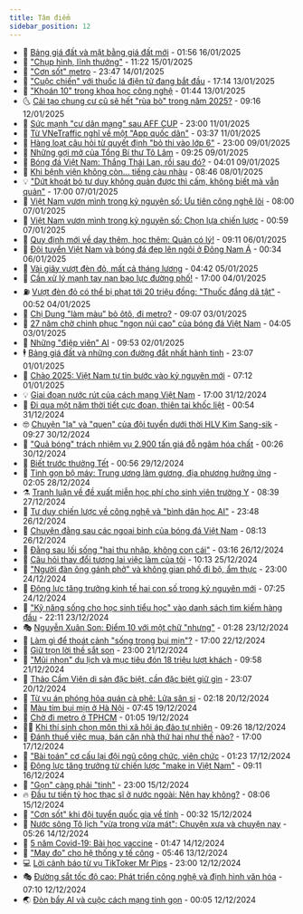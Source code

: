 ```yaml
---
title: Tâm điểm
sidebar_position: 12
---
```


<!-- dantri-tam-diem:START -->
- 🚦 [Bảng giá đất và mặt bằng giá đất mới](https://dantri.com.vn/tam-diem/bang-gia-dat-va-mat-bang-gia-dat-moi-20250116085513530.htm) - 01:56 16/01/2025
- 🫶 [&quot;Chụp hình, lĩnh thưởng&quot;](https://dantri.com.vn/tam-diem/chup-hinh-linh-thuong-20250115182141430.htm) - 11:22 15/01/2025
- 🦏 [&quot;Cơn sốt&quot; metro](https://dantri.com.vn/tam-diem/con-sot-metro-20250114175957465.htm) - 23:47 14/01/2025
- 🧰 [&quot;Cuộc chiến&quot; với thuốc lá điện tử đang bắt đầu](https://dantri.com.vn/tam-diem/cuoc-chien-voi-thuoc-la-dien-tu-dang-bat-dau-20250113153216395.htm) - 17:14 13/01/2025
- 🙉 [&quot;Khoán 10&quot; trong khoa học công nghệ](https://dantri.com.vn/tam-diem/khoan-10-trong-khoa-hoc-cong-nghe-20250112234855846.htm) - 01:44 13/01/2025
- 🌜 [Cải tạo chung cư cũ sẽ hết &quot;rùa bò&quot; trong năm 2025?](https://dantri.com.vn/tam-diem/cai-tao-chung-cu-cu-se-het-rua-bo-trong-nam-2025-20250111090441441.htm) - 09:16 12/01/2025
- 🤔 [Sức mạnh &quot;cư dân mạng&quot; sau AFF CUP](https://dantri.com.vn/tam-diem/suc-manh-cu-dan-mang-sau-aff-cup-20250112002235052.htm) - 23:00 11/01/2025
- 🤩 [Từ VNeTraffic nghĩ về một &quot;App quốc dân&quot;](https://dantri.com.vn/tam-diem/tu-vnetraffic-nghi-ve-mot-app-quoc-dan-20250111095619444.htm) - 03:37 11/01/2025
- 🦅 [Hàng loạt câu hỏi từ quyết định &quot;bỏ thi vào lớp 6&quot;](https://dantri.com.vn/tam-diem/hang-loat-cau-hoi-tu-quyet-dinh-bo-thi-vao-lop-6-20250109202553577.htm) - 23:00 09/01/2025
- 💫 [Những gợi mở của Tổng Bí thư Tô Lâm](https://dantri.com.vn/tam-diem/nhung-goi-mo-cua-tong-bi-thu-to-lam-20250109162539348.htm) - 09:25 09/01/2025
- 🤗 [Bóng đá Việt Nam: Thắng Thái Lan, rồi sau đó?](https://dantri.com.vn/tam-diem/bong-da-viet-nam-thang-thai-lan-roi-sau-do-20250108140516483.htm) - 04:01 09/01/2025
- 🫶 [Khi bệnh viện không còn… tiếng càu nhàu](https://dantri.com.vn/tam-diem/khi-benh-vien-khong-con-tieng-cau-nhau-20250108142327088.htm) - 08:46 08/01/2025
- 💡 [&quot;Dứt khoát bỏ tư duy không quản được thì cấm, không biết mà vẫn quản&quot;](https://dantri.com.vn/tam-diem/dut-khoat-bo-tu-duy-khong-quan-duoc-thi-cam-khong-biet-ma-van-quan-20250107235720387.htm) - 17:00 07/01/2025
- 🌮 [Việt Nam vươn mình trong kỷ nguyên số: Ưu tiên công nghệ lõi](https://dantri.com.vn/tam-diem/viet-nam-vuon-minh-trong-ky-nguyen-so-uu-tien-cong-nghe-loi-20250107131913964.htm) - 08:00 07/01/2025
- 🌊 [Việt Nam vươn mình trong kỷ nguyên số: Chọn lựa chiến lược](https://dantri.com.vn/tam-diem/viet-nam-vuon-minh-trong-ky-nguyen-so-chon-lua-chien-luoc-20250107075909889.htm) - 00:59 07/01/2025
- 👹 [Quy định mới về dạy thêm, học thêm: Quản có lý!](https://dantri.com.vn/tam-diem/quy-dinh-moi-ve-day-them-hoc-them-quan-co-ly-20250104215122211.htm) - 09:11 06/01/2025
- 🤩 [Đội tuyển Việt Nam và bóng đá đẹp lên ngôi ở Đông Nam Á](https://dantri.com.vn/tam-diem/doi-tuyen-viet-nam-va-bong-da-dep-len-ngoi-o-dong-nam-a-20250106073021096.htm) - 00:34 06/01/2025
- 💄 [Vài giây vượt đèn đỏ, mất cả tháng lương](https://dantri.com.vn/tam-diem/vai-giay-vuot-den-do-mat-ca-thang-luong-20250104214004832.htm) - 04:42 05/01/2025
- 🦣 [Cần xử lý mạnh tay nạn bạo lực đường phố!](https://dantri.com.vn/tam-diem/can-xu-ly-manh-tay-nan-bao-luc-duong-pho-20250104175951746.htm) - 17:00 04/01/2025
- ⛽️ [Vượt đèn đỏ có thể bị phạt tới 20 triệu đồng: &quot;Thuốc đắng dã tật&quot;](https://dantri.com.vn/tam-diem/vuot-den-do-co-the-bi-phat-toi-20-trieu-dong-thuoc-dang-da-tat-20250103214739325.htm) - 00:52 04/01/2025
- 🌁 [Chị Dung &quot;làm màu&quot; bỏ ôtô, đi metro?](https://dantri.com.vn/tam-diem/chi-dung-lam-mau-bo-oto-di-metro-20250103153651520.htm) - 09:07 03/01/2025
- 🥳 [27 năm chờ chinh phục &quot;ngọn núi cao&quot; của bóng đá Việt Nam](https://dantri.com.vn/tam-diem/27-nam-cho-chinh-phuc-ngon-nui-cao-cua-bong-da-viet-nam-20250103105741581.htm) - 04:05 03/01/2025
- 🧐 [Những &quot;điệp viên&quot; AI](https://dantri.com.vn/tam-diem/nhung-diep-vien-ai-20250102140845139.htm) - 09:53 02/01/2025
- 🕴 [Bảng giá đất và những con đường đắt nhất hành tinh](https://dantri.com.vn/tam-diem/bang-gia-dat-va-nhung-con-duong-dat-nhat-hanh-tinh-20241231145129405.htm) - 23:07 01/01/2025
- 🥳 [Chào 2025: Việt Nam tự tin bước vào kỷ nguyên mới](https://dantri.com.vn/tam-diem/chao-2025-viet-nam-tu-tin-buoc-vao-ky-nguyen-moi-20250101095223679.htm) - 07:12 01/01/2025
- 💡 [Giai đoạn nước rút của cách mạng Việt Nam](https://dantri.com.vn/tam-diem/giai-doan-nuoc-rut-cua-cach-mang-viet-nam-20241231211151393.htm) - 17:00 31/12/2024
- 🦣 [Đi qua một năm thời tiết cực đoan, thiên tai khốc liệt](https://dantri.com.vn/tam-diem/di-qua-mot-nam-thoi-tiet-cuc-doan-thien-tai-khoc-liet-20241231075334430.htm) - 00:54 31/12/2024
- 🤓 [Chuyện &quot;lạ&quot; và &quot;quen&quot; của đội tuyển dưới thời HLV Kim Sang-sik](https://dantri.com.vn/tam-diem/chuyen-la-va-quen-cua-doi-tuyen-duoi-thoi-hlv-kim-sang-sik-20241230151221266.htm) - 09:27 30/12/2024
- 🤭 [&quot;Quả bóng&quot; trách nhiệm vụ 2.900 tấn giá đỗ ngâm hóa chất](https://dantri.com.vn/tam-diem/qua-bong-trach-nhiem-vu-2900-tan-gia-do-ngam-hoa-chat-20241230072039409.htm) - 00:26 30/12/2024
- 🌮 [Biết trước thưởng Tết](https://dantri.com.vn/tam-diem/biet-truoc-thuong-tet-20241229074608148.htm) - 00:56 29/12/2024
- 🗽 [Tinh gọn bộ máy: Trung ương làm gương, địa phương hưởng ứng](https://dantri.com.vn/tam-diem/tinh-gon-bo-may-trung-uong-lam-guong-dia-phuong-huong-ung-20241228082633816.htm) - 02:05 28/12/2024
- ⚗️ [Tranh luận về đề xuất miễn học phí cho sinh viên trường Y](https://dantri.com.vn/tam-diem/tranh-luan-ve-de-xuat-mien-hoc-phi-cho-sinh-vien-truong-y-20241227144145203.htm) - 08:39 27/12/2024
- 🥰 [Tư duy chiến lược về công nghệ và &quot;bình dân học AI&quot;](https://dantri.com.vn/tam-diem/tu-duy-chien-luoc-ve-cong-nghe-va-binh-dan-hoc-ai-20241227064820975.htm) - 23:48 26/12/2024
- 🚀 [Chuyện đằng sau các ngoại binh của bóng đá Việt Nam](https://dantri.com.vn/tam-diem/chuyen-dang-sau-cac-ngoai-binh-cua-bong-da-viet-nam-20241226074822494.htm) - 08:13 26/12/2024
- 🎊 [Đằng sau lối sống &quot;hai thu nhập, không con cái&quot;](https://dantri.com.vn/tam-diem/dang-sau-loi-song-hai-thu-nhap-khong-con-cai-20241225223855227.htm) - 03:16 26/12/2024
- 🦣 [Câu hỏi thay đổi tương lai việc làm của tôi](https://dantri.com.vn/tam-diem/cau-hoi-thay-doi-tuong-lai-viec-lam-cua-toi-20241225160351579.htm) - 10:13 25/12/2024
- 🎃 [&quot;Người đàn ông gánh phở&quot; và không gian phố đi bộ, ẩm thực](https://dantri.com.vn/tam-diem/nguoi-dan-ong-ganh-pho-va-khong-gian-pho-di-bo-am-thuc-20241224212834832.htm) - 23:00 24/12/2024
- 💂 [Động lực tăng trưởng kinh tế hai con số trong kỷ nguyên mới](https://dantri.com.vn/tam-diem/dong-luc-tang-truong-kinh-te-hai-con-so-trong-ky-nguyen-moi-20241223215903551.htm) - 07:25 24/12/2024
- 🦒 [&quot;Kỹ năng sống cho học sinh tiểu học&quot; vào danh sách tìm kiếm hàng đầu](https://dantri.com.vn/tam-diem/ky-nang-song-cho-hoc-sinh-tieu-hoc-vao-danh-sach-tim-kiem-hang-dau-20241223213548438.htm) - 22:11 23/12/2024
- 🎭 [Nguyễn Xuân Son: Điểm 10 với một chữ &quot;nhưng&quot;](https://dantri.com.vn/tam-diem/nguyen-xuan-son-diem-10-voi-mot-chu-nhung-20241222232353188.htm) - 01:28 23/12/2024
- 📝 [Làm gì để thoát cảnh &quot;sống trong bụi mịn&quot;?](https://dantri.com.vn/tam-diem/lam-gi-de-thoat-canh-song-trong-bui-min-20241222233045375.htm) - 17:00 22/12/2024
- 🦄 [Giữ trọn lời thề sắt son](https://dantri.com.vn/tam-diem/giu-tron-loi-the-sat-son-20241221230205534.htm) - 23:00 21/12/2024
- 🚀 [&quot;Mũi nhọn&quot; du lịch và mục tiêu đón 18 triệu lượt khách](https://dantri.com.vn/tam-diem/mui-nhon-du-lich-va-muc-tieu-don-18-trieu-luot-khach-20241221150509762.htm) - 09:58 21/12/2024
- 💂 [Thảo Cầm Viên di sản đặc biệt, cần đặc biệt giữ gìn](https://dantri.com.vn/tam-diem/thao-cam-vien-di-san-dac-biet-can-dac-biet-giu-gin-20241219232052071.htm) - 23:07 20/12/2024
- 👀 [Từ vụ án phóng hỏa quán cà phê: Lửa sân si](https://dantri.com.vn/tam-diem/tu-vu-an-phong-hoa-quan-ca-phe-lua-san-si-20241219233003990.htm) - 02:18 20/12/2024
- 🚦 [Màu tím bụi mịn ở Hà Nội](https://dantri.com.vn/tam-diem/mau-tim-bui-min-o-ha-noi-20241219125706364.htm) - 07:45 19/12/2024
- 💃 [Chờ đi metro ở TPHCM](https://dantri.com.vn/tam-diem/cho-di-metro-o-tphcm-20241219080520923.htm) - 01:05 19/12/2024
- 🧑‍💻 [Khi thí sinh chọn môn thi xã hội áp đảo tự nhiên](https://dantri.com.vn/tam-diem/khi-thi-sinh-chon-mon-thi-xa-hoi-ap-dao-tu-nhien-20241217205612258.htm) - 09:26 18/12/2024
- 🥰 [Đánh thuế việc mua, bán căn nhà thứ hai như thế nào?](https://dantri.com.vn/tam-diem/danh-thue-viec-mua-ban-can-nha-thu-hai-nhu-the-nao-20241217212040344.htm) - 17:00 17/12/2024
- 🥳 [&quot;Bài toán&quot; cơ cấu lại đội ngũ công chức, viên chức](https://dantri.com.vn/tam-diem/bai-toan-co-cau-lai-doi-ngu-cong-chuc-vien-chuc-20241216221249837.htm) - 01:23 17/12/2024
- 🥳 [Động lực tăng trưởng từ chiến lược &quot;make in Việt Nam&quot;](https://dantri.com.vn/tam-diem/dong-luc-tang-truong-tu-chien-luoc-make-in-viet-nam-20241216161135502.htm) - 09:11 16/12/2024
- 🎉 [&quot;Gọn&quot; càng phải &quot;tinh&quot;](https://dantri.com.vn/tam-diem/gon-cang-phai-tinh-20241215224058246.htm) - 23:00 15/12/2024
- 🔥 [Đầu tư tiền tỷ học thạc sĩ ở nước ngoài: Nên hay không?](https://dantri.com.vn/tam-diem/dau-tu-tien-ty-hoc-thac-si-o-nuoc-ngoai-nen-hay-khong-20241215150616476.htm) - 08:06 15/12/2024
- 🥸 [&quot;Cơn sốt&quot; khi đội tuyển quốc gia về tỉnh](https://dantri.com.vn/tam-diem/con-sot-khi-doi-tuyen-quoc-gia-ve-tinh-20241214212407284.htm) - 00:32 15/12/2024
- 💯 [Nước sông Tô lịch &quot;vừa trong vừa mát&quot;: Chuyện xưa và chuyện nay](https://dantri.com.vn/tam-diem/nuoc-song-to-lich-vua-trong-vua-mat-chuyen-xua-va-chuyen-nay-20241214122627978.htm) - 05:26 14/12/2024
- 🦏 [5 năm Covid-19: Bài học vaccine](https://dantri.com.vn/tam-diem/5-nam-covid-19-bai-hoc-vaccine-20241213214048511.htm) - 01:47 14/12/2024
- 👹 [&quot;May đo&quot; cho hệ thống y tế công](https://dantri.com.vn/tam-diem/may-do-cho-he-thong-y-te-cong-20241213124405644.htm) - 05:46 13/12/2024
- 💻 [Lời cảnh báo từ vụ TikToker Mr Pips](https://dantri.com.vn/tam-diem/loi-canh-bao-tu-vu-tiktoker-mr-pips-20241212201121810.htm) - 23:00 12/12/2024
- 🎭 [Đường sắt tốc độ cao: Phát triển công nghệ và định hình văn hóa](https://dantri.com.vn/tam-diem/duong-sat-toc-do-cao-phat-trien-cong-nghe-va-dinh-hinh-van-hoa-20241212120153255.htm) - 07:10 12/12/2024
- 🌏 [Đòn bẩy AI và cuộc cách mạng tinh gọn](https://dantri.com.vn/tam-diem/don-bay-ai-va-cuoc-cach-mang-tinh-gon-20241211212818361.htm) - 00:05 12/12/2024<!-- dantri-tam-diem:END -->
